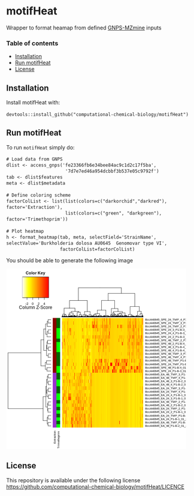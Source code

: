 # motifHeat 

Wrapper to format heamap from defined [GNPS-MZmine](https://gnps.ucsd.edu/) inputs

### Table of contents

* [Installation](#installation)
* [Run motifHeat](#run_motifHeat)
* [License](#license)

## Installation 

Install motifHeat with:

 `devtools::install_github("computational-chemical-biology/motifHeat")`

## Run motifHeat 

To run `motifHeat` simply do:

```
# Load data from GNPS
dlist <- access_gnps('fe23366fb6e34bee84ac9c1d2c17f5ba',            
                      '7d7e7ed46a954dcbbf3b537e05c9792f')
tab <- dlist$features
meta <- dlist$metadata

# Define coloring scheme
factorColList <- list(list(colors=c("darkorchid","darkred"), factor='Extraction'), 
                      list(colors=c("green", "darkgreen"), factor='Trimethoprim'))

# Plot heatmap
h <- format_heatmap(tab, meta, selectField='StrainName', selectValue='Burkholderia dolosa AU0645  Genomovar type VI', 
                    factorColList=factorColList)
```

You should be able to generate the following image

<img src="img/example_heatmap.png"/>

## License
This repository is available under the following license https://github.com/computational-chemical-biology/motifHeat/LICENCE
